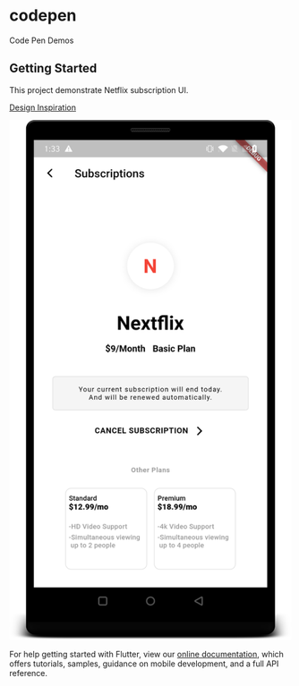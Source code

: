 # codepen

Code Pen Demos

## Getting Started

This project demonstrate Netflix subscription UI.

[Design Inspiration](https://www.instagram.com/p/B_w8rLQgFQi/)

![Netflix UI](/ss/netflix_subscriptions_ui.png)

For help getting started with Flutter, view our
[online documentation](https://flutter.dev/docs), which offers tutorials,
samples, guidance on mobile development, and a full API reference.
